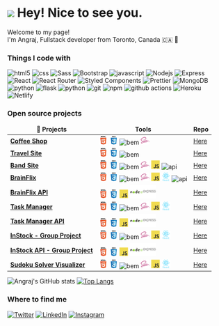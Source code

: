 <h1><img src="https://emojis.slackmojis.com/emojis/images/1531849430/4246/blob-sunglasses.gif?1531849430" width="30"/> Hey! Nice to see you.</h1>


<p>Welcome to my page! </br> I'm Angraj, Fullstack developer from Toronto, Canada 🇨🇦 🍁 </p>
<h3>Things I code with</h3>
<p>
    <img alt="html5" src="https://img.shields.io/badge/HTML5-E34F26?style=for-the-badge&logo=html5&logoColor=white" />
    <img alt="css" src="https://img.shields.io/badge/CSS-239120?&style=for-the-badge&logo=css3&logoColor=white" />
    <img alt="Sass" src="https://img.shields.io/badge/Sass-CC6699?style=for-the-badge&logo=sass&logoColor=white" />
    <img alt="Bootstrap" src="https://img.shields.io/badge/Bootstrap-563D7C?style=for-the-badge&logo=bootstrap&logoColor=white" />
    <img alt="javascript" src="https://img.shields.io/badge/JavaScript-F7DF1E?style=for-the-badge&logo=javascript&logoColor=black" />
    <img alt="Nodejs" src="https://img.shields.io/badge/-Nodejs-43853d?style=for-the-badge&logo=Node.js&logoColor=white" />
    <img alt="Express" src="https://img.shields.io/badge/Express.js-404D59?style=for-the-badge" />
  <img alt="React" src="https://img.shields.io/badge/React-45b8d8?style=for-the-badge&logo=react&logoColor=white" />
    <img alt="React Router" src="https://img.shields.io/badge/React_Router-CA4245?style=for-the-badge&logo=react-router&logoColor=white" />
  <img alt="Styled Components" src="https://img.shields.io/badge/-Styled_Components-db7092?style=for-the-badge&logo=styled-components&logoColor=white" />
  <img alt="Prettier" src="https://img.shields.io/badge/-Prettier-F7B93E?style=for-the-badge&logo=prettier&logoColor=white" />
  <img alt="MongoDB" src="https://img.shields.io/badge/-MongoDB-13aa52?style=for-the-badge&logo=mongodb&logoColor=white" />
  <img alt="python" src="https://img.shields.io/badge/Python-14354C?style=for-the-badge&logo=python&logoColor=white" />
  <img alt="flask" src="https://img.shields.io/badge/Flask-000000?style=for-the-badge&logo=flask&logoColor=white" />
  <img alt="python" src="https://img.shields.io/badge/Python-14354C?style=for-the-badge&logo=python&logoColor=white" />
  <img alt="git" src="https://img.shields.io/badge/-Git-F05032?style=for-the-badge&logo=git&logoColor=white" />
  <img alt="npm" src="https://img.shields.io/badge/-NPM-CB3837?style=for-the-badge&logo=npm&logoColor=white" />
  <img alt="github actions" src="https://img.shields.io/badge/-Github_Actions-2088FF?style=for-the-badge&logo=github-actions&logoColor=white" />
  <img alt="Heroku" src="https://img.shields.io/badge/-Heroku-430098?style=for-the-badge&logo=heroku&logoColor=white" />
  <img alt="Netlify" src="https://img.shields.io/badge/Netlify-00C7B7?style=for-the-badge&logo=netlify&logoColor=white" />
</p>

<h3>Open source projects</h3>
<table>
  <thead align="center">
    <tr border: none;>
      <td><b>🎁 Projects</b></td>
      <td><b>Tools</b></td>
      <td><b>Repo</b></td>
    </tr>
  </thead>
  <tbody>
    <tr>
      <td><a href="https://angrajlatake.github.io/coffee-shop/"><b>Coffee Shop</b></a></td>
      <td>
        <img src="https://raw.githubusercontent.com/devicons/devicon/master/icons/html5/html5-original-wordmark.svg" alt="html5" width="20" height="20"/> <img src="https://raw.githubusercontent.com/devicons/devicon/master/icons/css3/css3-original-wordmark.svg" alt="css3" width="20" height="20"/>
          <img src="https://api.iconify.design/simple-icons/bem.svg?color=%231769aa" alt="bem" width="20" height="20" />
        <img src="https://raw.githubusercontent.com/devicons/devicon/master/icons/sass/sass-original.svg" alt="sass" width="20" height="20" />
      </td>
      <td>
        <a href="https://github.com/angrajlatake/coffee-shop" target="_blank">Here</a>
      </td>
    </tr>
    <tr>
      <td><a href="https://angrajlatake.github.io/travelsite/"><b>Travel Site</b></a></td>
      <td>
        <img src="https://raw.githubusercontent.com/devicons/devicon/master/icons/html5/html5-original-wordmark.svg" alt="html5" width="20" height="20"/> <img src="https://raw.githubusercontent.com/devicons/devicon/master/icons/css3/css3-original-wordmark.svg" alt="css3" width="20" height="20"/>
          <img src="https://api.iconify.design/simple-icons/bem.svg?color=%231769aa" alt="bem" width="20" height="20" />
      </td>
      <td>
        <a href="https://github.com/angrajlatake/travelsite" target="_blank">Here</a>
      </td>
    </tr>
          <tr>
      <td><a href="https://angrajlatake.github.io/bandsite/"><b>Band Site</b></a></td>
      <td>
          <img src="https://raw.githubusercontent.com/devicons/devicon/master/icons/html5/html5-original-wordmark.svg" alt="html5" width="20" height="20"/>           <img src="https://raw.githubusercontent.com/devicons/devicon/master/icons/css3/css3-original-wordmark.svg" alt="css3" width="20" height="20"/>
          <img src="https://api.iconify.design/simple-icons/bem.svg?color=%231769aa" alt="bem" width="20" height="20" />
          <img src="https://raw.githubusercontent.com/devicons/devicon/master/icons/sass/sass-original.svg" alt="sass" width="20" height="20" />
          <img src="https://raw.githubusercontent.com/devicons/devicon/master/icons/javascript/javascript-original.svg" alt="javascript" width="20" height="20"/>
          <img src="https://cdn-icons-png.flaticon.com/512/2164/2164832.png" alt="api" width="20" height="20"/>
      </td>
      <td>
        <a href="https://github.com/angrajlatake/bandsite" target="_blank">Here</a>
      </td>
    </tr>
                <tr>
      <td><a href="https://angrajlatake-brainflix.netlify.app/"><b>BrainFlix</b></a></td>
      <td>
          <img src="https://raw.githubusercontent.com/devicons/devicon/master/icons/html5/html5-original-wordmark.svg" alt="html5" width="20" height="20"/>           <img src="https://raw.githubusercontent.com/devicons/devicon/master/icons/css3/css3-original-wordmark.svg" alt="css3" width="20" height="20"/>
          <img src="https://api.iconify.design/simple-icons/bem.svg?color=%231769aa" alt="bem" width="20" height="20" />
          <img src="https://raw.githubusercontent.com/devicons/devicon/master/icons/sass/sass-original.svg" alt="sass" width="20" height="20" />
          <img src="https://raw.githubusercontent.com/devicons/devicon/master/icons/javascript/javascript-original.svg" alt="javascript" width="20" height="20"/>
<img src="https://raw.githubusercontent.com/devicons/devicon/master/icons/react/react-original-wordmark.svg" alt="react" width="20" height="20" />
          <img src="https://cdn-icons-png.flaticon.com/512/2164/2164832.png" alt="api" width="20" height="20"/>
      </td>
      <td>
        <a href="https://github.com/angrajlatake/brainflix" target="_blank">Here</a>
      </td>
    </tr>
      <tr>
      <td><a href="https://angrajlatake-brainflix-api.herokuapp.com/"><b>BrainFlix API</b></a></td>
      <td>
          <img src="https://raw.githubusercontent.com/devicons/devicon/master/icons/html5/html5-original-wordmark.svg" alt="html5" width="20" height="20"/>           <img src="https://raw.githubusercontent.com/devicons/devicon/master/icons/css3/css3-original-wordmark.svg" alt="css3" width="20" height="20"/>
          <img src="https://raw.githubusercontent.com/devicons/devicon/master/icons/javascript/javascript-original.svg" alt="javascript" width="20" height="20"/>
    <img src="https://raw.githubusercontent.com/devicons/devicon/master/icons/nodejs/nodejs-original-wordmark.svg" alt="nodejs" width="30" height="30"/><img src="https://raw.githubusercontent.com/devicons/devicon/master/icons/express/express-original-wordmark.svg" alt="express" width="30" height="30" fill="white"/>
      </td>
      <td>
        <a href="https://github.com/angrajlatake/brainflix-api" target="_blank">Here</a>
      </td>
    </tr>
      <tr>
      <td><a href="https://angraj-latake-taskmanager.netlify.app/"><b>Task Manager</b></a></td>
      <td>
          <img src="https://raw.githubusercontent.com/devicons/devicon/master/icons/html5/html5-original-wordmark.svg" alt="html5" width="20" height="20"/>           <img src="https://raw.githubusercontent.com/devicons/devicon/master/icons/css3/css3-original-wordmark.svg" alt="css3" width="20" height="20"/>
          <img src="https://api.iconify.design/simple-icons/bem.svg?color=%231769aa" alt="bem" width="20" height="20" />
          <img src="https://raw.githubusercontent.com/devicons/devicon/master/icons/sass/sass-original.svg" alt="sass" width="20" height="20" />
          <img src="https://raw.githubusercontent.com/devicons/devicon/master/icons/javascript/javascript-original.svg" alt="javascript" width="20" height="20"/>
<img src="https://raw.githubusercontent.com/devicons/devicon/master/icons/react/react-original-wordmark.svg" alt="react" width="20" height="20" />
      </td>
      <td>
        <a href="https://github.com/angrajlatake/task-manager" target="_blank">Here</a>
      </td>
    </tr>
            <tr>
      <td><a href="https://angralatake-task-manager.herokuapp.com/"><b>Task Manager API</b></a></td>
      <td>
          <img src="https://raw.githubusercontent.com/devicons/devicon/master/icons/html5/html5-original-wordmark.svg" alt="html5" width="20" height="20"/>           <img src="https://raw.githubusercontent.com/devicons/devicon/master/icons/css3/css3-original-wordmark.svg" alt="css3" width="20" height="20"/>
          <img src="https://raw.githubusercontent.com/devicons/devicon/master/icons/javascript/javascript-original.svg" alt="javascript" width="20" height="20"/>
    <img src="https://raw.githubusercontent.com/devicons/devicon/master/icons/nodejs/nodejs-original-wordmark.svg" alt="nodejs" width="30" height="30"/><img src="https://raw.githubusercontent.com/devicons/devicon/master/icons/express/express-original-wordmark.svg" alt="express" width="30" height="30" fill="white"/>
      </td>
      <td>
        <a href="https://github.com/angrajlatake/task-managerAPI" target="_blank">Here</a>
      </td>
    </tr>
      <tr>
      <td><a href="https://angrajlatake-instock.netlify.app/"><b>InStock - Group Project</b></a></td>
      <td>
          <img src="https://raw.githubusercontent.com/devicons/devicon/master/icons/html5/html5-original-wordmark.svg" alt="html5" width="20" height="20"/>           <img src="https://raw.githubusercontent.com/devicons/devicon/master/icons/css3/css3-original-wordmark.svg" alt="css3" width="20" height="20"/>
          <img src="https://api.iconify.design/simple-icons/bem.svg?color=%231769aa" alt="bem" width="20" height="20" />
          <img src="https://raw.githubusercontent.com/devicons/devicon/master/icons/sass/sass-original.svg" alt="sass" width="20" height="20" />
          <img src="https://raw.githubusercontent.com/devicons/devicon/master/icons/javascript/javascript-original.svg" alt="javascript" width="20" height="20"/>
<img src="https://raw.githubusercontent.com/devicons/devicon/master/icons/react/react-original-wordmark.svg" alt="react" width="20" height="20" />
      </td>
      <td>
        <a href="https://github.com/angrajlatake/InStock" target="_blank">Here</a>
      </td>
    </tr>
            <tr>
      <td><a href="https://angrajlatake-instock.herokuapp.com/warehouses"><b>InStock API - Group Project</b></a></td>
      <td>
          <img src="https://raw.githubusercontent.com/devicons/devicon/master/icons/html5/html5-original-wordmark.svg" alt="html5" width="20" height="20"/>           <img src="https://raw.githubusercontent.com/devicons/devicon/master/icons/css3/css3-original-wordmark.svg" alt="css3" width="20" height="20"/>
          <img src="https://raw.githubusercontent.com/devicons/devicon/master/icons/javascript/javascript-original.svg" alt="javascript" width="20" height="20"/>
    <img src="https://raw.githubusercontent.com/devicons/devicon/master/icons/nodejs/nodejs-original-wordmark.svg" alt="nodejs" width="30" height="30"/><img src="https://raw.githubusercontent.com/devicons/devicon/master/icons/express/express-original-wordmark.svg" alt="express" width="30" height="30" fill="white"/>
      </td>
      <td>
        <a href="https://github.com/angrajlatake/InStockAPI" target="_blank">Here</a>
      </td>
    </tr>
         <tr>
      <td><a href="https://angrajlatake-sudoku-solver.netlify.app/"><b>Sudoku Solver Visualizer</b></a></td>
      <td>
          <img src="https://raw.githubusercontent.com/devicons/devicon/master/icons/html5/html5-original-wordmark.svg" alt="html5" width="20" height="20"/>           <img src="https://raw.githubusercontent.com/devicons/devicon/master/icons/css3/css3-original-wordmark.svg" alt="css3" width="20" height="20"/>
          <img src="https://api.iconify.design/simple-icons/bem.svg?color=%231769aa" alt="bem" width="20" height="20" />
          <img src="https://raw.githubusercontent.com/devicons/devicon/master/icons/sass/sass-original.svg" alt="sass" width="20" height="20" />
          <img src="https://raw.githubusercontent.com/devicons/devicon/master/icons/javascript/javascript-original.svg" alt="javascript" width="20" height="20"/>
<img src="https://raw.githubusercontent.com/devicons/devicon/master/icons/react/react-original-wordmark.svg" alt="react" width="20" height="20" />
      </td>
      <td>
        <a href="https://github.com/angrajlatake/sudoku-solve-visualizer" target="_blank">Here</a>
      </td>
    </tr>
  </tbody>
</table>

![Angraj's GitHub stats](https://github-readme-stats.vercel.app/api?username=angrajlatake&show_icons=true&theme=dark)
[![Top Langs](https://github-readme-stats.vercel.app/api/top-langs/?username=angrajlatake&layout=compact&theme=dark)](https://github.com/anuraghazra/github-readme-stats)


<h3>Where to find me</h3>
<p><a href="https://twitter.com/angrajlatake" target="_blank"><img alt="Twitter" src="https://img.shields.io/badge/twitter-%231DA1F2.svg?&style=for-the-badge&logo=twitter&logoColor=white" /></a> <a href="https://www.linkedin.com/in/angrajlatake/" target="_blank"><img alt="LinkedIn" src="https://img.shields.io/badge/linkedin-%230077B5.svg?&style=for-the-badge&logo=linkedin&logoColor=white" /></a>  <a href="https://www.instagram.com/iam_angraj/" target="_blank"><img alt="Instagram" src="https://img.shields.io/badge/Instagram-E4405F?style=for-the-badge&logo=instagram&logoColor=white" /></a>
</p>
